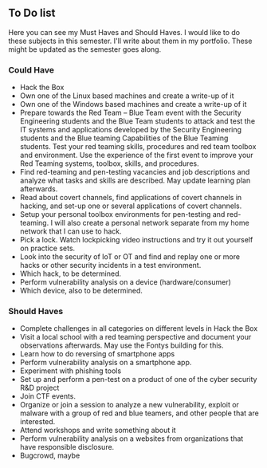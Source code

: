 <h2>To Do list</h2>
Here you can see my Must Haves and Should Haves. I would like to do these subjects in this semester. I'll write about them in my portfolio. These might be updated as the semester goes along.
<br>
<h3>Could Have</h3>
<ul>
  <li>Hack the Box </li>
 <li>	Own one of the Linux based machines and create a write-up of it</li>
 <li>	Own one of the Windows based machines and create a write-up of it</li>
 <li>	Prepare towards the Red Team – Blue Team event with the Security Engineering students and the Blue Team students to attack and test the IT systems and applications developed by the Security Engineering students and the Blue teaming Capabilities of the Blue Teaming students. Test your red teaming skills,  procedures and red team toolbox and environment. Use the experience of the first event to improve your  Red Teaming systems, toolbox, skills, and procedures.</li>
 <li>Find red-teaming and pen-testing vacancies and job descriptions and analyze what tasks and skills are described. May update learning plan afterwards.</li>
 <li>	Read about covert channels, find applications of covert channels in hacking, and set-up one or several applications of covert channels.</li>
 <li>	Setup your personal toolbox environments for pen-testing and red-teaming. I will also create a personal network separate from my home network that I can use to hack. </li>
 <li>Pick a lock. Watch lockpicking video instructions and try it out yourself on practice sets.</li>
 <li>	Look into the security of IoT or OT and find and replay one or more hacks or other security incidents in a test environment. </li>
 <li>	Which hack, to be determined. </li>
 <li>	Perform vulnerability analysis on a device (hardware/consumer)</li>
 <li>	Which device, also to be determined.</li>
  </ul>

<h3>Should Haves</h3>
<ul>
 <li>	Complete challenges in all categories on different levels in Hack the Box</li>
 <li>	Visit a local school with a red teaming perspective and document your observations afterwards. May use the Fontys building for this.</li>
 <li>	Learn how to do reversing of smartphone apps</li>
 <li>	Perform vulnerability analysis on a smartphone app.</li>
 <li>	Experiment with phishing tools</li>
 <li>	Set up and perform a pen-test on a product of one of the cyber security R&D project</li>
 <li>	Join CTF events.</li>
 <li>	Organize or join a session to analyze a new vulnerability, exploit or malware with a group of red and blue teamers, and other people that are interested.</li>
 <li>	Attend workshops and write something about it</li>
 <li>	Perform vulnerability analysis on a websites from organizations that have responsible disclosure. </li>
 <li>	Bugcrowd, maybe</li>
</ul>
